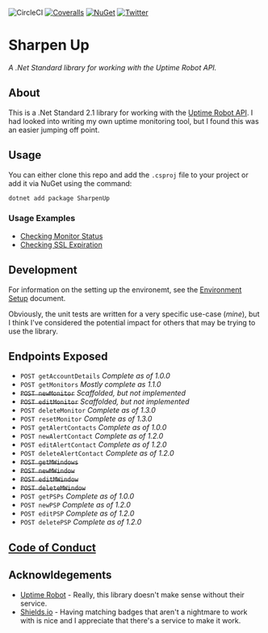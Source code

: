 ![CircleCI](https://img.shields.io/circleci/build/github/IanKnighton/SharpenUp?label=Circle%20CI&style=for-the-badge&logo=CircleCI)
[![Coveralls](https://img.shields.io/coveralls/github/IanKnighton/SharpenUp?style=for-the-badge)](https://coveralls.io/github/IanKnighton/SharpenUp)
[![NuGet](https://img.shields.io/nuget/v/SharpenUp?color=pink&logo=nuget&style=for-the-badge)](https://www.nuget.org/packages/SharpenUp/)
[![Twitter](https://img.shields.io/twitter/follow/ProbablyNotIan?style=for-the-badge)](https://twitter.com/ProbablyNotIan)

# Sharpen Up

*A .Net Standard library for working with the Uptime Robot API.*

## About

This is a .Net Standard 2.1 library for working with the [Uptime Robot API](https://uptimerobot.com/api). I had looked into writing my own uptime monitoring tool, but I found this was an easier jumping off point. 

## Usage

You can either clone this repo and add the `.csproj` file to your project or add it via NuGet using the command:

```console
dotnet add package SharpenUp
```

### Usage Examples

- [Checking Monitor Status](UsageExamples/CheckMonitorStatus.md)
- [Checking SSL Expiration](UsageExamples/CheckSSL.md)

## Development

For information on the setting up the environemt, see the [Environment Setup](UsageExamples/EnvironmentSetup.md) document.

Obviously, the unit tests are written for a very specific use-case (*mine*), but I think I've considered the potential impact for others that may be trying to use the library. 

## Endpoints Exposed

- `POST getAccountDetails` *Complete as of 1.0.0*
- `POST getMonitors` *Mostly complete as 1.1.0*
- ~~`POST newMonitor`~~ *Scaffolded, but not implemented*
- ~~`POST editMonitor`~~ *Scaffolded, but not implemented*
- `POST deleteMonitor` *Complete as of 1.3.0*
- `POST resetMonitor` *Complete as of 1.3.0*
- `POST getAlertContacts` *Complete as of 1.0.0*
- `POST newAlertContact` *Complete as of 1.2.0*
- `POST editAlertContact` *Complete as of 1.2.0*
- `POST deleteAlertContact` *Complete as of 1.2.0*
- ~~`POST getMWindows`~~
- ~~`POST newMWindow`~~
- ~~`POST editMWindow`~~
- ~~`POST deleteMWindow`~~
- `POST getPSPs` *Complete as of 1.0.0*
- `POST newPSP` *Complete as of 1.2.0*
- `POST editPSP` *Complete as of 1.2.0*
- `POST deletePSP` *Complete as of 1.2.0*

## [Code of Conduct](CODE_OF_CONDUCT.md)

## Acknowldegements 

- [Uptime Robot](https://uptimerobot.com/) - Really, this library doesn't make sense without their service. 
- [Shields.io](https://shields.io/) - Having matching badges that aren't a nightmare to work with is nice and I appreciate that there's a service to make it work. 
